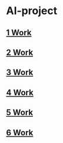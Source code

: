 # AI-project

## [1 Work](https://github.com/DenMeow/AI-project/blob/main/Berezniker_D_Workbook1.ipynb) 

## [2 Work](https://github.com/DenMeow/AI-project/blob/main/Berezniker_D_Workbook2.ipynb) 

## [3 Work](https://github.com/DenMeow/AI-project/blob/main/Berezniker_D_Workbook3.ipynb) 

## [4 Work](https://github.com/DenMeow/AI-project/blob/main/Berezniker_D_Workbook4.ipynb) 

## [5 Work](https://github.com/DenMeow/AI-project/blob/main/Berezniker_D_Workbook5.ipynb) 

## [6 Work](https://github.com/DenMeow/AI-project/blob/main/Berezniker_D_Workbook6.ipynb) 
